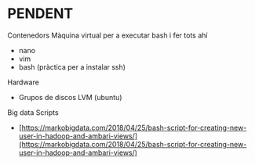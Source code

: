 # PENDENT

Contenedors
Màquina virtual per a executar bash i fer tots ahí
+ nano 
+ vim
+ bash (pràctica per a instalar ssh)



Hardware
- Grupos de discos LVM (ubuntu)

Big data Scripts
- [https://markobigdata.com/2018/04/25/bash-script-for-creating-new-user-in-hadoop-and-ambari-views/](https://markobigdata.com/2018/04/25/bash-script-for-creating-new-user-in-hadoop-and-ambari-views/)